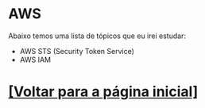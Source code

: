 # AWS

Abaixo temos uma lista de tópicos que eu irei estudar:

- AWS STS (Security Token Service)
- AWS IAM

# [[Voltar para a página inicial]](../README.md)